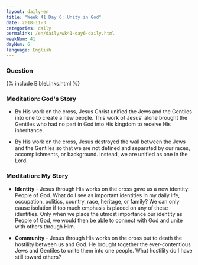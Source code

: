 ```yaml
---
layout: daily-en
title: "Week 41 Day 6: Unity in God"
date: 2018-11-3 
categories: daily
permalink: /en/daily/wk41-day6-daily.html
weekNum: 41
dayNum: 6
language: English
---
```


### Question     
{% include BibleLinks.html %} 

### Meditation: God's Story   
+ By His work on the cross, Jesus Christ unified the Jews and the Gentiles into one to create a new people. This work of Jesus' alone brought the Gentiles who had no part in God into His kingdom to receive His inheritance. 

+ By His work on the cross, Jesus destroyed the wall between the Jews and the Gentiles so that we are not defined and separated by our races, accomplishments, or background. Instead, we are unified as one in the Lord. 

### Meditation: My Story   
+ **Identity** - Jesus through His works on the cross gave us a new identity: People of God. What do I see as important identities in my daily life, occupation, politics, country, race, heritage, or family? We can only cause isolation if too much emphasis is placed on any of these identities. Only when we place the utmost importance our identity as People of God, we would then be able to connect with God and unite with others through Him. 

+ **Community** - Jesus through His works on the cross put to death the hostility between us and God. He brought together the ever-contentious Jews and Gentiles to unite them into one people. What hostility do I have still toward others? 
